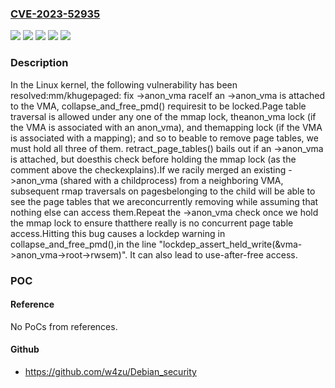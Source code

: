 ### [CVE-2023-52935](https://cve.mitre.org/cgi-bin/cvename.cgi?name=CVE-2023-52935)
![](https://img.shields.io/static/v1?label=Product&message=Linux&color=blue)
![](https://img.shields.io/static/v1?label=Version&message=&color=brightgreen)
![](https://img.shields.io/static/v1?label=Version&message=4.8%20&color=brightgreen)
![](https://img.shields.io/static/v1?label=Version&message=f3f0e1d2150b2b99da2cbdfaad000089efe9bf30%20&color=brightgreen)
![](https://img.shields.io/static/v1?label=Vulnerability&message=n%2Fa&color=blue)

### Description

In the Linux kernel, the following vulnerability has been resolved:mm/khugepaged: fix ->anon_vma raceIf an ->anon_vma is attached to the VMA, collapse_and_free_pmd() requiresit to be locked.Page table traversal is allowed under any one of the mmap lock, theanon_vma lock (if the VMA is associated with an anon_vma), and themapping lock (if the VMA is associated with a mapping); and so to beable to remove page tables, we must hold all three of them. retract_page_tables() bails out if an ->anon_vma is attached, but doesthis check before holding the mmap lock (as the comment above the checkexplains).If we racily merged an existing ->anon_vma (shared with a childprocess) from a neighboring VMA, subsequent rmap traversals on pagesbelonging to the child will be able to see the page tables that we areconcurrently removing while assuming that nothing else can access them.Repeat the ->anon_vma check once we hold the mmap lock to ensure thatthere really is no concurrent page table access.Hitting this bug causes a lockdep warning in collapse_and_free_pmd(),in the line "lockdep_assert_held_write(&vma->anon_vma->root->rwsem)". It can also lead to use-after-free access.

### POC

#### Reference
No PoCs from references.

#### Github
- https://github.com/w4zu/Debian_security

